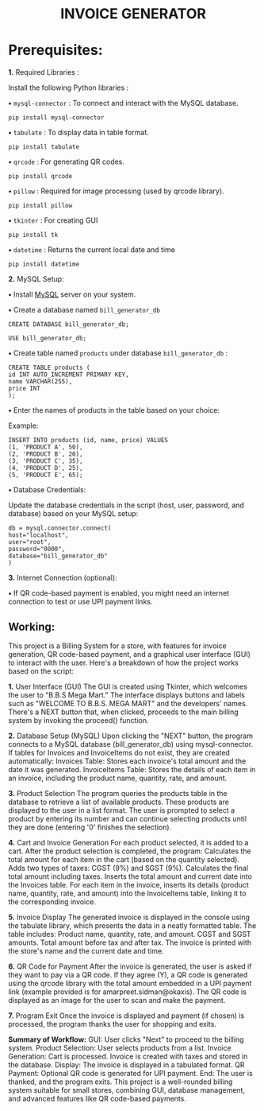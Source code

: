 <h1 align="center" >INVOICE GENERATOR</h1>

# Prerequisites: 
**1.** Required Libraries :

Install the following Python libraries :
    
**•** ```mysql-connector``` : To connect and interact with the MySQL database.

    pip install mysql-connector
**•** ```tabulate``` : To display data in table format.

    pip install tabulate
**•** ```qrcode``` : For generating QR codes.

    pip install qrcode
**•** ```pillow``` : Required for image processing (used by qrcode library).

    pip install pillow
**•** ```tkinter``` : For creating GUI

    pip install tk
**•** ```datetime``` : Returns the current local date and time

    pip install datetime
**2.** MySQL Setup:

**•** Install [MySQL](https://dev.mysql.com/downloads/file/?id=534098) server on your system.

**•** Create a database named ```bill_generator_db```

    CREATE DATABASE bill_generator_db;
    
    USE bill_generator_db;
**•** Create table named ```products``` under database ```bill_generator_db``` :

    CREATE TABLE products (
    id INT AUTO_INCREMENT PRIMARY KEY,
    name VARCHAR(255),
    price INT
    );
**•** Enter the names of products in the table based on your choice:

Example:

    INSERT INTO products (id, name, price) VALUES
    (1, 'PRODUCT A', 50),
    (2, 'PRODUCT B', 20),
    (3, 'PRODUCT C', 35),
    (4, 'PRODUCT D', 25),
    (5, 'PRODUCT E', 65);

**•** Database Credentials:

Update the database credentials in the script (host, user, password, and database) based on your MySQL setup:

    db = mysql.connector.connect(
    host="localhost",
    user="root",
    password="0000",
    database="bill_generator_db"
    )
**3.** Internet Connection (optional):

**•** If QR code-based payment is enabled, you might need an internet connection to test or use UPI payment links.

## Working:
This project is a Billing System for a store, with features for invoice generation, QR code-based payment, and a graphical user interface (GUI) to interact with the user. Here's a breakdown of how the project works based on the script:

**1.** User Interface (GUI)
The GUI is created using Tkinter, which welcomes the user to "B.B.S Mega Mart."
The interface displays buttons and labels such as "WELCOME TO B.B.S. MEGA MART" and the developers' names.
There's a NEXT button that, when clicked, proceeds to the main billing system by invoking the proceed() function.

**2.** Database Setup (MySQL)
Upon clicking the "NEXT" button, the program connects to a MySQL database (bill_generator_db) using mysql-connector.
If tables for Invoices and InvoiceItems do not exist, they are created automatically:
Invoices Table: Stores each invoice's total amount and the date it was generated.
InvoiceItems Table: Stores the details of each item in an invoice, including the product name, quantity, rate, and amount.

**3.** Product Selection
The program queries the products table in the database to retrieve a list of available products. These products are displayed to the user in a list format.
The user is prompted to select a product by entering its number and can continue selecting products until they are done (entering '0' finishes the selection).

**4.** Cart and Invoice Generation
For each product selected, it is added to a cart.
After the product selection is completed, the program:
Calculates the total amount for each item in the cart (based on the quantity selected).
Adds two types of taxes: CGST (9%) and SGST (9%).
Calculates the final total amount including taxes.
Inserts the total amount and current date into the Invoices table.
For each item in the invoice, inserts its details (product name, quantity, rate, and amount) into the InvoiceItems table, linking it to the corresponding invoice.

**5.** Invoice Display
The generated invoice is displayed in the console using the tabulate library, which presents the data in a neatly formatted table.
The table includes:
Product name, quantity, rate, and amount.
CGST and SGST amounts.
Total amount before tax and after tax.
The invoice is printed with the store's name and the current date and time.

**6.** QR Code for Payment
After the invoice is generated, the user is asked if they want to pay via a QR code.
If they agree (Y), a QR code is generated using the qrcode library with the total amount embedded in a UPI payment link (example provided is for amarpreet.sidman@okaxis).
The QR code is displayed as an image for the user to scan and make the payment.

**7.** Program Exit
Once the invoice is displayed and payment (if chosen) is processed, the program thanks the user for shopping and exits.

**Summary of Workflow:**
GUI: User clicks "Next" to proceed to the billing system.
Product Selection: User selects products from a list.
Invoice Generation:
Cart is processed.
Invoice is created with taxes and stored in the database.
Display: The invoice is displayed in a tabulated format.
QR Payment: Optional QR code is generated for UPI payment.
End: The user is thanked, and the program exits.
This project is a well-rounded billing system suitable for small stores, combining GUI, database management, and advanced features like QR code-based payments.
